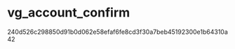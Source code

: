 vg_account_confirm
==================
240d526c298850d91b0d062e58efaf6fe8cd3f30a7beb45192300e1b64310a42

